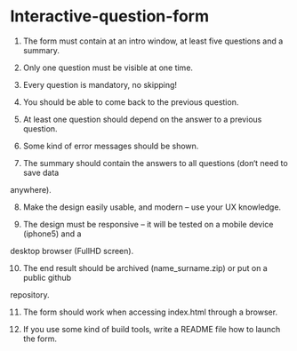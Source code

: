 # Interactive-question-form

1. The form must contain at an intro window, at least five questions and a summary.

2. Only one question must be visible at one time.

3. Every question is mandatory, no skipping!

4. You should be able to come back to the previous question.

5. At least one question should depend on the answer to a previous question.

6. Some kind of error messages should be shown.

7. The summary should contain the answers to all questions (don‘t need to save data

anywhere).

8. Make the design easily usable, and modern – use your UX knowledge.

9. The design must be responsive – it will be tested on a mobile device (iphone5) and a

desktop browser (FullHD screen).

10. The end result should be archived (name_surname.zip) or put on a public github

repository.

11. The form should work when accessing index.html through a browser.

12. If you use some kind of build tools, write a README file how to launch the form.
